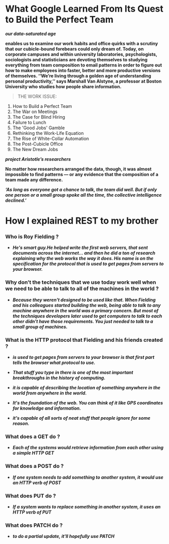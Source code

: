 # What Google Learned From Its Quest to Build the Perfect Team 

***our data-saturated age***

**enables us to examine our work habits and office quirks with a scrutiny that our cubicle-bound forebears could only dream of. Today, on corporate campuses and within university laboratories, psychologists, sociologists and statisticians are devoting themselves to studying everything from team composition to email patterns in order to figure out how to make employees into faster, better and more productive versions of themselves. ‘‘We’re living through a golden age of understanding personal productivity,’’ says Marshall Van Alstyne, a professor at Boston University who studies how people share information.**

> THE WORK ISSUE: 

1. How to Build a Perfect Team
2. The War on Meetings
3. The Case for Blind Hiring
4. Failure to Lunch
5. The 'Good Jobs' Gamble
6. Rethinking the Work-Life Equation
7. The Rise of White-Collar Automation
8. The Post-Cubicle Office
9. The New Dream Jobs 

***project Aristotle’s researchers*** 

**No matter how researchers arranged the data, though, it was almost impossible to find patterns — or any evidence that the composition of a team made any difference.** 

***‘As long as everyone got a chance to talk, the team did well. But if only one person or a small group spoke all the time, the collective intelligence declined.’***  

# How I explained REST to my brother 

### Who is Roy Fielding ? 

* ***He's smart guy.He helped write the first web servers, that sent documents across the internet… and then he did a ton of research explaining why the web works the way it does. His name is on the specification for the protocol that is used to get pages from servers to your browser.*** 

### Why don’t the techniques that we use today work well when we need to be able to talk to all of the machines in the world ? 

* ***Because they weren't designed to be used like that. When Fielding and his colleagues started building the web, being able to talk to any machine anywhere in the world was a primary concern. But most of the techniques developers later used to get computers to talk to each other didn't have those requirements. You just needed to talk to a small group of machines.*** 

### What is the HTTP protocol that Fielding and his friends created ?

* ***is used to get pages from servers to your browser is that first part tells the browser what protocol to use.*** 

* ***That stuff you type in there is one of the most important breakthroughs in the history of computing.***

* ***it is capable of describing the location of something anywhere in the world from anywhere in the world.*** 

* ***It's the foundation of the web. You can think of it like GPS coordinates for knowledge and information.***

* ***it's capable of all sorts of neat stuff that people ignore for some reason.*** 

### What does a GET do ? 

* ***Each of the systems would retrieve information from each other using a simple HTTP GET*** 

### What does a POST do ? 

* ***If one system needs to add something to another system, it would use an HTTP verb of POST*** 

### What does PUT do ? 

* ***If a system wants to replace something in another system, it uses an HTTP verb of PUT*** 

### What does PATCH do ? 

* ***to do a partial update, it'll hopefully use PATCH***

